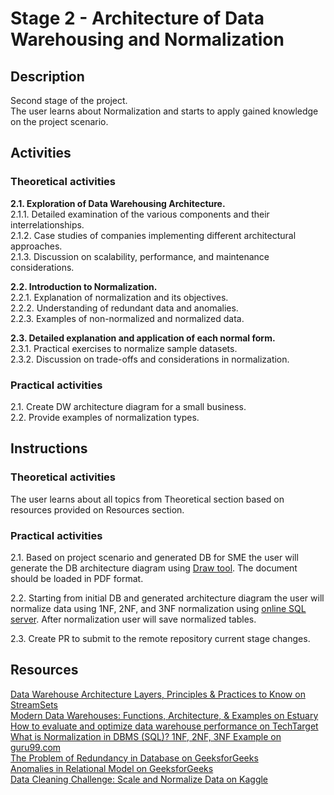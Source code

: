 # Stage 2 - Architecture of Data Warehousing and Normalization

## Description
Second stage of the project.\
The user learns about Normalization and starts to apply gained knowledge on the project scenario.

## Activities

### Theoretical activities
**2.1. Exploration of Data Warehousing Architecture.**\
2.1.1. Detailed examination of the various components and their interrelationships.\
2.1.2. Case studies of companies implementing different architectural approaches.\
2.1.3. Discussion on scalability, performance, and maintenance considerations.

**2.2. Introduction to Normalization.**\
2.2.1. Explanation of normalization and its objectives.\
2.2.2. Understanding of redundant data and anomalies.\
2.2.3. Examples of non-normalized and normalized data.

**2.3. Detailed explanation and application of each normal form.**\
2.3.1. Practical exercises to normalize sample datasets.\
2.3.2. Discussion on trade-offs and considerations in normalization.

### Practical activities
2.1. Create DW architecture diagram for a small business.\
2.2. Provide examples of normalization types.

## Instructions

### Theoretical activities
The user learns about all topics from Theoretical section based on resources provided on Resources section.

### Practical activities
2.1. Based on project scenario and generated DB for SME the user will generate the DB architecture diagram using [Draw tool](https://app.diagrams.net/). The document should be loaded in PDF format.

2.2. Starting from initial DB and generated architecture diagram the user will normalize data using 1NF, 2NF, and 3NF normalization using [online SQL server](https://sqliteonline.com/#google_vignette). After normalization user will save normalized tables.

2.3. Create PR to submit to the remote repository current stage changes.

## Resources
[Data Warehouse Architecture Layers, Principles & Practices to Know on StreamSets](https://streamsets.com/blog/data-warehouse-architecture-explained/)\
[Modern Data Warehouses: Functions, Architecture, & Examples on Estuary](https://estuary.dev/modern-data-warehouse/)\
[How to evaluate and optimize data warehouse performance on TechTarget](https://www.techtarget.com/searchdatamanagement/tip/How-to-evaluate-and-optimize-data-warehouse-performance)\
[What is Normalization in DBMS (SQL)? 1NF, 2NF, 3NF Example on guru99.com](https://www.guru99.com/database-normalization.html)\
[The Problem of Redundancy in Database on GeeksforGeeks](https://www.geeksforgeeks.org/the-problem-of-redundancy-in-database/)\
[Anomalies in Relational Model on GeeksforGeeks](https://www.geeksforgeeks.org/anomalies-in-relational-model/)\
[Data Cleaning Challenge: Scale and Normalize Data on Kaggle](https://www.kaggle.com/code/rtatman/data-cleaning-challenge-scale-and-normalize-data)